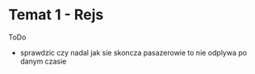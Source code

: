 # Temat 1 - Rejs

ToDo
- sprawdzic czy nadal jak sie skoncza pasazerowie to nie odplywa po danym czasie